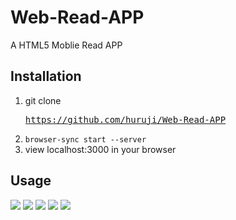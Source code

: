 # Web-Read-APP
A HTML5 Moblie Read APP

## Installation
1. git clone <pre>https://github.com/huruji/Web-Read-APP</code>
2. <code>browser-sync start --server </code>
3. view localhost:3000 in your browser


## Usage
![](images/1.jpg)
![](images/2.jpg)
![](images/3.jpg)
![](images/4.jpg)
![](images/5.jpg)